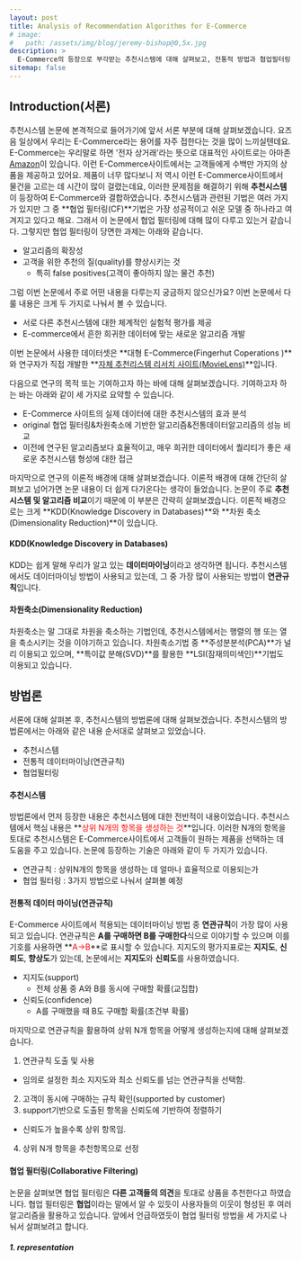 ```yaml
---
layout: post
title: Analysis of Recommendation Algorithms for E-Commerce
# image: 
#   path: /assets/img/blog/jeremy-bishop@0,5x.jpg
description: >
  E-Commerce의 등장으로 부각받는 추천시스템에 대해 살펴보고, 전통적 방법과 협업필터링 방법을 비교해보는 논문입니다.
sitemap: false
---
```


<!-- Version 9 is the most complete version of Hydejack yet.
{:.lead}

[Modernized](#linking-in-style) [design](#whats-in-the-cards), [big headlines](#ready-for-the-big-screen), big new features: [Built-In Search](#built-in-search), [Sticky Table of Contents](#sticky-table-of-contents), and [Auto-Hiding Navbar](#auto-hiding-navbar). That [and more](#and-much-more) is Hydejack 9.

- Table of Contents
{:toc .large-only} -->
## Introduction(서론)

추천시스템 논문에 본격적으로 들어가기에 앞서 서론 부분에 대해 살펴보겠습니다. 
요즈음 일상에서 우리는 E-Commerce라는 용어를 자주 접한다는 것을 많이 느끼실텐데요.
E-Commerce는 우리말로 하면 '전자 상거래'라는 뜻으로 대표적인 사이트로는 
아마존[Amazon](https://www.amazon.com/)이 있습니다. 이런 E-Commerce사이트에서는
고객들에게 수백만 가지의 상품을 제공하고 있어요. 제품이 너무 많다보니 저 역시 
이런 E-Commerce사이트에서 물건을 고르는 데 시간이 많이 걸렸는데요, 
이러한 문제점을 해결하기 위해 **추천시스템**이 등장하여 E-Commerce와 결합하였습니다.
추천시스템과 관련된 기법은 여러 가지가 있지만 그 중 **협업 필터링(CF)**기법은
가장 성공적이고 쉬운 모델 중 하나라고 여겨지고 있다고 해요. 그래서 이 논문에서 
협업 필터링에 대해 많이 다루고 있는거 같습니다. 그렇지만 협업 필터링이 당면한 과제는 
아래와 같습니다. 
- 알고리즘의 확장성
- 고객을 위한 추천의 질(quality)를 향상시키는 것
   - 특히 false positives(고객이 좋아하지 않는 물건 추천)

그럼 이번 논문에서 주로 어떤 내용을 다루는지 궁금하지 않으신가요?
이번 논문에서 다룰 내용은 크게 두 가지로 나눠서 볼 수 있습니다.
- 서로 다른 추천시스템에 대한 체계적인 실험적 평가를 제공
- E-commerce에서 흔한 희귀한 데이터에 맞는 새로운 알고리즘 개발

이번 논문에서 사용한 데이터셋은 **대형 E-Commerce(Fingerhut Coperations )**와
연구자가 직접 개발한 **[자체 추천리스템 리서치 사이트(MovieLens)](www.movielens.umn.edu)**입니다.

다음으로 연구의 목적 또는 기여하고자 하는 바에 대해 살펴보겠습니다. 
기여하고자 하는 바는 아래와 같이 세 가지로 요약할 수 있습니다.
- E-Commerce 사이트의 실제 데이터에 대한 추천시스템의 효과 분석
- original 협업 필터링&차원축소에 기반한 알고리즘&전통데이터알고리즘의 성능 비교
- 이전에 연구된 알고리즘보다 효율적이고, 매우 희귀한 데이터에서 퀄리티가 좋은 
  새로운 추천시스템 형성에 대한 접근

마지막으로 연구의 이론적 배경에 대해 살펴보겠습니다. 이론적 배경에 대해 간단히 살펴보고 넘어가면
논문 내용이 더 쉽게 다가온다는 생각이 들었습니다. 논문이 주로 **추천시스템 및 알고리즘 비교**이기 때문에
이 부분은 간략히 살펴보겠습니다. 이론적 배경으로는 크게 **KDD(Knowledge Discovery in Databases)**와
**차원 축소(Dimensionality Reduction)**이 있습니다. 
#### KDD(Knowledge Discovery in Databases)

KDD는 쉽게 말해 우리가 알고 있는 **데이터마이닝**이라고 생각하면 됩니다.
추천시스템에서도 데이터마이닝 방법이 사용되고 있는데, 
그 중 가장 많이 사용되는 방법이 **연관규칙**입니다. 
#### 차원축소(Dimensionality Reduction)

차원축소는 말 그대로 차원을 축소하는 기법인데, 추천시스템에서는
행렬의 행 또는 열을 축소시키는 것을 이야기하고 있습니다. 
차원축소기법 중 **주성분분석(PCA)**가 널리 이용되고 있으며,
**특이값 분해(SVD)**를 활용한 **LSI(잠재의미색인)**기법도 이용되고 있습니다.
## 방법론

서론에 대해 살펴본 후, 추천시스템의 방법론에 대해 살펴보겠습니다. 추천시스템의 방법론에서는 
아래와 같은 내용 순서대로 살펴보고 있었습니다.
- 추천시스템
- 전통적 데이터마이닝(연관규칙)
- 협업필터링

#### 추천시스템

방법론에서 먼저 등장한 내용은 추천시스템에 대한 전반적이 내용이었습니다. 
추천시스템에서 핵심 내용은 **<span style='color:red'>상위 N개의 항목을 생성하는 것</span>**입니다.
이러한 N개의 항목을 토대로 추천시스템은 E-Commerce사이트에서 고객들이 원하는 제품을 선택하는 데
도움을 주고 있습니다. 논문에 등장하는 기술은 아래와 같이 두 가지가 있습니다.
- 연관규칙 : 상위N개의 항목을 생성하는 데 얼마나 효율적으로 이용되는가
- 협업 필터링 : 3가지 방법으로 나눠서 살펴볼 예정

#### 전통적 데이터 마이닝(연관규칙)

E-Commerce 사이트에서 적용되는 데이터마이닝 방법 중 **연관규칙**이 가장 많이 사용되고 있습니다.
연관규칙은 **A를 구매하면 B를 구매한다**식으로 이야기할 수 있으며 이를 기호를 사용하면
**<span style='color:red'>A->B</span>**로 표시할 수 있습니다.
지지도의 평가지표로는 **지지도**, **신뢰도**, **향상도**가 있는데, 논문에서는
**지지도**와 **신뢰도**를 사용하였습니다.
- 지지도(support)
  - 전체 상품 중 A와 B를 동시에 구매할 확률(교집합)
- 신뢰도(confidence)
  - A를 구매했을 때 B도 구매할 확률(조건부 확률)

마지막으로 연관규칙을 활용하여 상위 N개 항목을 어떻게 생성하는지에 대해 살펴보겠습니다. 
1. 연관규칙 도출 및 사용
 - 임의로 설정한 최소 지지도와 최소 신뢰도를 넘는 연관규칙을 선택함.
2. 고객이 동시에 구매하는 규칙 확인(supported by customer)
3. support기반으로 도출된 항목을 신뢰도에 기반하여 정렬하기
  - 신뢰도가 높을수록 상위 항목임.
4. 상위 N개 항목을 추천항목으로 선정

#### 협업 필터링(Collaborative Filtering)

논문을 살펴보면 협업 필터링은 **다른 고객들의 의견**을 토대로 상품을 추천한다고 하였습니다.
협업 필터링은 **협업**이라는 말에서 알 수 있듯이 사용자들의 이웃이 형성된 후 
여러 알고리즘을 활용하고 있습니다. 앞에서 언급하였듯이 협업 필터링 방법을
세 가지로 나눠서 살펴보려고 합니다. 
##### 1. representation
